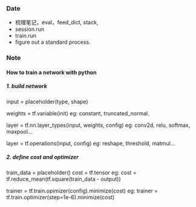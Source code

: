 ### Date
- 梳理笔记，eval，feed_dict, stack,
- session.run 
- train.run
- figure out a standard process.

### Note


#### How to train a network with python
##### 1. build network
input = placeholder(type, shape)

weights = tf.variable(init)
eg: constant, truncated_normal.

layer = tf.nn.layer_types(input, weights, config)
eg: conv2d, relu, softmax, maxpool...

layer = tf.operations(input, config)
eg: reshape, threshold, matmul...
##### 2. define cost and optimizer
train_data = placeholder()
cost = tf.tensor
eg: cost = tf.reduce_mean(tf.square(train_data - output))

trainer = tf.train.opimizer(config).minimize(cost)
eg: trainer = tf.train.optimizer(step=1e-6).minimize(cost)

